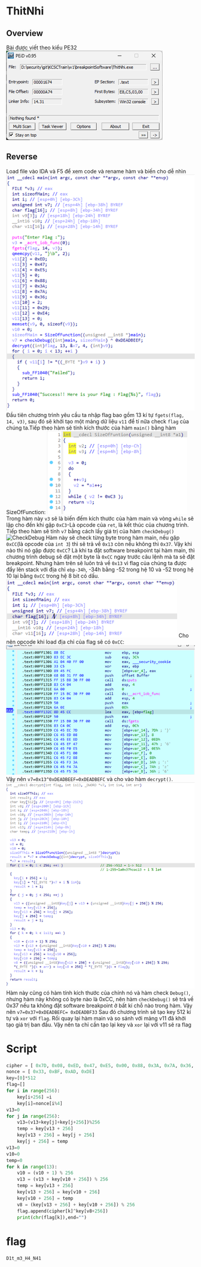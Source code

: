 # ThitNhi

## Overview
Bài được viết theo kiểu PE32
![PEid](./PEid.png)

## Reverse
Load file vào IDA và F5 để xem code và rename hàm và biến cho dễ nhìn
![main](./ida1.png)
Đầu tiên chương trình yêu cầu ta nhập flag bao gồm 13 kí tự `fgets(flag, 14, v3)`, sau đó sẽ khởi tạo một mảng dữ liệu `v11` để tí nữa check `flag` của chúng ta.Tiếp theo hàm sẽ tính kích thước của hàm `main()` bằng hàm SizeOfFunction:
![SizeOfFunction](./SizeOfFunction.png)
Trong hàm này `v3` sẽ là biến đếm kích thước của hàm main và vòng `while` sẽ lặp cho đến khi gặp `0xC3`-Là opcode của `ret`, là kết thúc của chương trình.
Tiếp theo hàm sẽ tính `v7` bằng cách lấy giá trị của hàm `checkDebug()`
![CheckDebug](./checkDebug.png)
Hàm này sẽ check từng byte trong hàm main, nếu gặp `0xCC`(là opcode của `int 3`) thì sẽ trả về `0x13` còn nếu không thì `0x37`. Vậy khi nào thì nó gặp được `0xCC`? Là khi ta đặt software breakpoint tại hàm main, thì chương trình debug sẽ đặt một byte là `0xCC` ngay trước câu lệnh mà ta sẽ đặt breakpoint. 
Nhưng hàm trên sẽ luôn trả về `0x13` vì flag của chúng ta được đẩy lên stack với địa chỉ `ebp-34h`, -34h bằng -52 trong hệ 10 và -52 trong hệ 10 lại bằng `0xCC` trong hệ 8 bit có dấu.
![flagDes](./flagDes.png)
Cho nên opcode khi load địa chỉ của flag sẽ có `0xCC`: 
![leacc](./leacc.png)
Vậy nên `v7=0x13^0xDEADBEEF=0xDEADBEFC` và cho vào hàm `decrypt()`.
![decrypt](./decrypt.png)
Hàm này cũng có hàm tính kích thước của chính nó và hàm check `Debug()`, nhưng hàm này không có byte nào là 0xCC, nên hàm `checkDebug()` sẽ trả về 0x37 nếu ta không đặt software breakpoint ở bất kí chỗ nào trong hàm. Vậy nên `v7=0x37+0xDEADBEFC= 0xDEADBF33`
Sau đó chương trình sẽ tạo key 512 kí tự và `xor` với `flag`. Rồi quay lại hàm main và so sánh với mảng v11 đã khởi tạo giá trị ban đầu. Vậy nên ta chỉ cần tạo lại key và `xor` lại với v11 sẽ ra flag
# Script
```python
cipher = [ 0x7D, 0x08, 0xED, 0x47, 0xE5, 0x00, 0x88, 0x3A, 0x7A, 0x36, 0x02, 0x29, 0xE4]
nonce = [ 0x33, 0xBF, 0xAD, 0xDE]
key=[0]*512
flag=[]
for i in range(256):
    key[i+256] =i
    key[i]=nonce[i%4]
v13=0
for j in range(256):
    v13=(v13+key[j]+key[j+256])%256
    temp = key[v13 + 256]
    key[v13 + 256] = key[j + 256]
    key[j + 256] = temp
v13=0
v10=0
temp=0
for k in range(13):
    v10 = (v10 + 1) % 256
    v13 = (v13 + key[v10 + 256]) % 256
    temp = key[v13 + 256]
    key[v13 + 256] = key[v10 + 256]
    key[v10 + 256] = temp
    v8 = (key[v13 + 256] + key[v10 + 256]) % 256
    flag.append(cipher[k]^key[v8+256])
    print(chr(flag[k]),end="")
```
# flag
`D1t_m3_H4_N41`